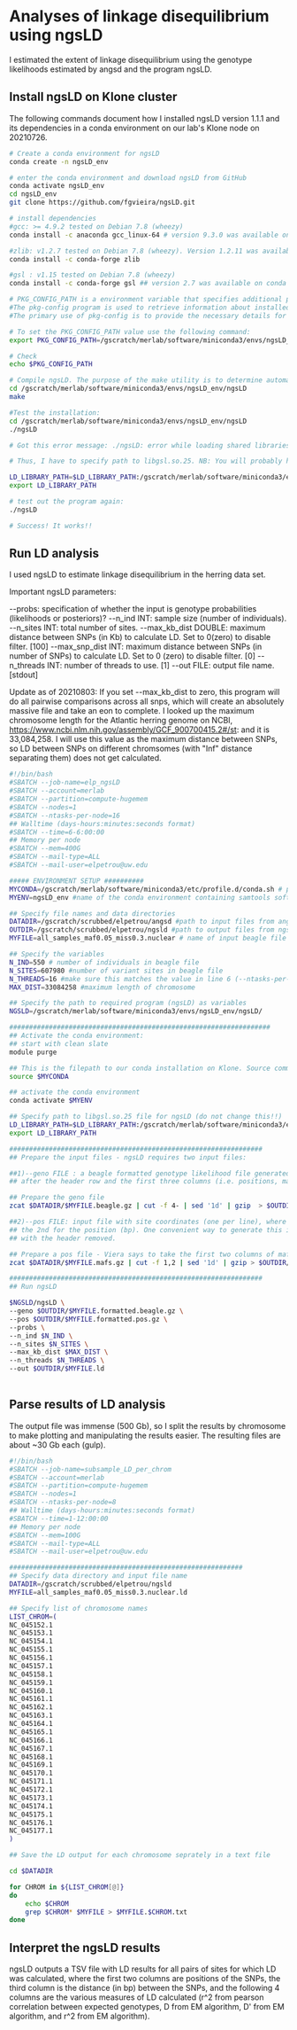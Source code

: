 # Analyses of linkage disequilibrium using ngsLD

I estimated the extent of linkage disequilibrium  using the genotype likelihoods estimated by angsd and the program ngsLD.

## Install ngsLD on Klone cluster
The following commands document how I installed ngsLD version 1.1.1 and its dependencies in a conda environment on our lab's Klone node on 20210726. 

``` bash
# Create a conda environment for ngsLD
conda create -n ngsLD_env

# enter the conda environment and download ngsLD from GitHub
conda activate ngsLD_env
cd ngsLD_env
git clone https://github.com/fgvieira/ngsLD.git

# install dependencies
#gcc: >= 4.9.2 tested on Debian 7.8 (wheezy)
conda install -c anaconda gcc_linux-64 # version 9.3.0 was available on conda and that is what I installed

#zlib: v1.2.7 tested on Debian 7.8 (wheezy). Version 1.2.11 was available on conda and that is what I installed
conda install -c conda-forge zlib

#gsl : v1.15 tested on Debian 7.8 (wheezy)
conda install -c conda-forge gsl ## version 2.7 was available on conda and that is what I installed

# PKG_CONFIG_PATH is a environment variable that specifies additional paths in which pkg-config will search for its .pc files.
#The pkg-config program is used to retrieve information about installed libraries in the system. 
#The primary use of pkg-config is to provide the necessary details for compiling and linking a program to a library

# To set the PKG_CONFIG_PATH value use the following command:
export PKG_CONFIG_PATH=/gscratch/merlab/software/miniconda3/envs/ngsLD_env/lib/pkgconfig

# Check
echo $PKG_CONFIG_PATH

# Compile ngsLD. The purpose of the make utility is to determine automatically which pieces of a large program need to be recompiled, and issue the commands to recompile them.
cd /gscratch/merlab/software/miniconda3/envs/ngsLD_env/ngsLD
make 

#Test the installation:
cd /gscratch/merlab/software/miniconda3/envs/ngsLD_env/ngsLD
./ngsLD

# Got this error message: ./ngsLD: error while loading shared libraries: libgsl.so.25: cannot open shared object file: No such file or directory

# Thus, I have to specify path to libgsl.so.25. NB: You will probably have to include this in all of the future scripts running ngsLD.

LD_LIBRARY_PATH=$LD_LIBRARY_PATH:/gscratch/merlab/software/miniconda3/envs/ngsLD_env/lib 
export LD_LIBRARY_PATH

# test out the program again:
./ngsLD

# Success! It works!!
```

## Run LD analysis
I used ngsLD to estimate linkage disequilibrium in the herring data set. 

Important ngsLD parameters:

  --probs: specification of whether the input is genotype probabilities (likelihoods or posteriors)?
  --n_ind INT: sample size (number of individuals).
  --n_sites INT: total number of sites.
  --max_kb_dist DOUBLE: maximum distance between SNPs (in Kb) to calculate LD. Set to 0(zero) to disable filter. [100]
  --max_snp_dist INT: maximum distance between SNPs (in number of SNPs) to calculate LD. Set to 0 (zero) to disable filter. [0]
  --n_threads INT: number of threads to use. [1]
  --out FILE: output file name. [stdout]

Update as of 20210803: If you set --max_kb_dist to zero, this program will do all pairwise comparisons across all snps, which will create an absolutely massive file and take an eon to complete. I looked up the maximum chromosome length for the Atlantic herring genome on NCBI, https://www.ncbi.nlm.nih.gov/assembly/GCF_900700415.2#/st: and it is 33,084,258. I will use this value as the maximum distance between SNPs, so LD between SNPs on different chromsomes (with "Inf" distance separating them) does not get calculated.

``` bash
#!/bin/bash
#SBATCH --job-name=elp_ngsLD
#SBATCH --account=merlab
#SBATCH --partition=compute-hugemem
#SBATCH --nodes=1
#SBATCH --ntasks-per-node=16
## Walltime (days-hours:minutes:seconds format)
#SBATCH --time=6-6:00:00
## Memory per node
#SBATCH --mem=400G
#SBATCH --mail-type=ALL
#SBATCH --mail-user=elpetrou@uw.edu

##### ENVIRONMENT SETUP ##########
MYCONDA=/gscratch/merlab/software/miniconda3/etc/profile.d/conda.sh # path to conda installation on our Klone node. Do NOT change this.
MYENV=ngsLD_env #name of the conda environment containing samtools software. 

## Specify file names and data directories
DATADIR=/gscratch/scrubbed/elpetrou/angsd #path to input files from angsd
OUTDIR=/gscratch/scrubbed/elpetrou/ngsld #path to output files from ngsld
MYFILE=all_samples_maf0.05_miss0.3.nuclear # name of input beagle file created by angsd without the .beagle.gz extension

## Specify the variables
N_IND=550 # number of individuals in beagle file
N_SITES=607980 #number of variant sites in beagle file
N_THREADS=16 #make sure this matches the value in line 6 (--ntasks-per-node)
MAX_DIST=33084258 #maximum length of chromosome

## Specify the path to required program (ngsLD) as variables
NGSLD=/gscratch/merlab/software/miniconda3/envs/ngsLD_env/ngsLD/

##################################################################
## Activate the conda environment:
## start with clean slate
module purge

## This is the filepath to our conda installation on Klone. Source command will allow us to execute commands from a file in the current shell
source $MYCONDA

## activate the conda environment
conda activate $MYENV

## Specify path to libgsl.so.25 file for ngsLD (do not change this!!)
LD_LIBRARY_PATH=$LD_LIBRARY_PATH:/gscratch/merlab/software/miniconda3/envs/ngsLD_env/lib 
export LD_LIBRARY_PATH

################################################################
## Prepare the input files - ngsLD requires two input files:

##1)--geno FILE : a beagle formatted genotype likelihood file generated from ANGSD (-doGlf 2) can be inputted into ngsLD
## after the header row and the first three columns (i.e. positions, major allele, minor allele) are removed.

## Prepare the geno file
zcat $DATADIR/$MYFILE.beagle.gz | cut -f 4- | sed '1d' | gzip  > $OUTDIR/$MYFILE.formatted.beagle.gz

##2)--pos FILE: input file with site coordinates (one per line), where the 1st column stands for the chromosome/contig and 
## the 2nd for the position (bp). One convenient way to generate this is by selecting the first two columns of the mafs file outputted by ANGSD, 
## with the header removed. 

## Prepare a pos file - Viera says to take the first two columns of mafs file and remove header: https://github.com/fgvieira/ngsLD/issues/4. That should do it.
zcat $DATADIR/$MYFILE.mafs.gz | cut -f 1,2 | sed '1d' | gzip > $OUTDIR/$MYFILE.formatted.pos.gz

################################################################
## Run ngsLD

$NGSLD/ngsLD \
--geno $OUTDIR/$MYFILE.formatted.beagle.gz \
--pos $OUTDIR/$MYFILE.formatted.pos.gz \
--probs \
--n_ind $N_IND \
--n_sites $N_SITES \
--max_kb_dist $MAX_DIST \
--n_threads $N_THREADS \
--out $OUTDIR/$MYFILE.ld
 
```

## Parse results of LD analysis
The output file was immense (500 Gb), so I split the results by chromosome to make plotting and manipulating the results easier. The resulting files are about ~30 Gb each (gulp).

``` bash
#!/bin/bash
#SBATCH --job-name=subsample_LD_per_chrom
#SBATCH --account=merlab
#SBATCH --partition=compute-hugemem
#SBATCH --nodes=1
#SBATCH --ntasks-per-node=8
## Walltime (days-hours:minutes:seconds format)
#SBATCH --time=1-12:00:00
## Memory per node
#SBATCH --mem=100G
#SBATCH --mail-type=ALL
#SBATCH --mail-user=elpetrou@uw.edu

###########################################################
## Specify data directory and input file name
DATADIR=/gscratch/scrubbed/elpetrou/ngsld
MYFILE=all_samples_maf0.05_miss0.3.nuclear.ld

## Specify list of chromosome names
LIST_CHROM=(
NC_045152.1
NC_045153.1
NC_045154.1
NC_045155.1
NC_045156.1
NC_045157.1
NC_045158.1
NC_045159.1
NC_045160.1
NC_045161.1
NC_045162.1
NC_045163.1
NC_045164.1
NC_045165.1
NC_045166.1
NC_045167.1
NC_045168.1
NC_045169.1
NC_045170.1
NC_045171.1
NC_045172.1
NC_045173.1
NC_045174.1
NC_045175.1
NC_045176.1
NC_045177.1
)

## Save the LD output for each chromosome seprately in a text file

cd $DATADIR

for CHROM in ${LIST_CHROM[@]}
do
    echo $CHROM
    grep $CHROM* $MYFILE > $MYFILE.$CHROM.txt
done

```

## Interpret the ngsLD results
ngsLD outputs a TSV file with LD results for all pairs of sites for which LD was calculated, where the first two columns are positions of the SNPs, the third column is the distance (in bp) between the SNPs, and the following 4 columns are the various measures of LD calculated (r^2 from pearson correlation between expected genotypes, D from EM algorithm, D' from EM algorithm, and r^2 from EM algorithm). 
